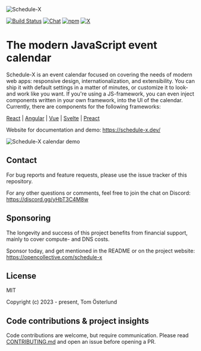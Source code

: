 ![Schedule-X](https://schedule-x.s3.eu-west-1.amazonaws.com/schedule-x-logo.png)

[![Build Status](https://github.com/schedule-x/schedule-x/actions/workflows/build-library.yml/badge.svg)](https://github.com/schedule-x/schedule-x/actions/workflows/build-library.yml)
[![Chat](https://img.shields.io/badge/chat-on%20discord-7289da.svg?sanitize=true)](https://discord.gg/yHbT3C4M8w)
[![npm](https://img.shields.io/npm/dm/@schedule-x/calendar)](https://www.npmjs.com/package/@schedule-x/calendar)
[![X](https://img.shields.io/twitter/url?url=https://x.com/ScheduleX_&label=Follow%20on%20X)](https://x.com/ScheduleX_)

# The modern JavaScript event calendar

Schedule-X is an event calendar focused on covering the needs of modern web apps: responsive design,
internationalization, and extensibility. You can ship it with default settings in a matter of minutes, or customize
it to look- and work like you want. If you're using a JS-framework, you can even inject components written in your
own framework, into the UI of the calendar. Currently, there are components for the following frameworks:

[React](https://schedule-x.dev/docs/frameworks/react) | [Angular](https://schedule-x.dev/docs/frameworks/angular) | [Vue](https://schedule-x.dev/docs/frameworks/vue) | [Svelte](https://schedule-x.dev/docs/frameworks/svelte) | [Preact](https://schedule-x.dev/docs/frameworks/preact)

Website for documentation and demo: https://schedule-x.dev/

![Schedule-X calendar demo](https://schedule-x.s3.eu-west-1.amazonaws.com/schedule-x-demo-readme-480p-15fps.gif)

## Contact

For bug reports and feature requests, please use the issue tracker of this repository.

For any other questions or comments, feel free to join the chat on Discord: https://discord.gg/yHbT3C4M8w

## Sponsoring

The longevity and success of this project benefits from financial support, mainly to cover compute- and DNS costs.

Sponsor today, and get mentioned in the README or on the project website: https://opencollective.com/schedule-x

## License

MIT

Copyright (c) 2023 - present, Tom Österlund

## Code contributions & project insights

Code contributions are welcome, but require communication. Please read [CONTRIBUTING.md](https://github.com/schedule-x/schedule-x/blob/main/.github/contributing.md) and open an issue before
opening a PR.
